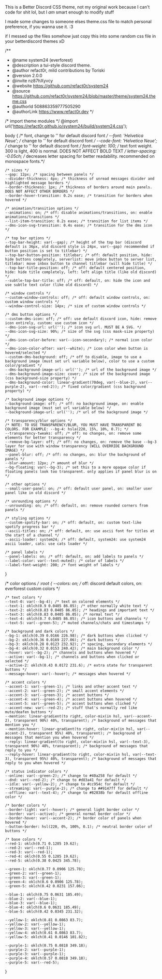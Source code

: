 This is a Better Discord CSS theme, not my original work because 
I can't code for shit lol, but I *am* smart enough to modify stuff

I made some changes to someone elses theme.css file to match 
personal preference, if you wanna use it. :3

if I messed up the files somehow just copy this into some random 
css file in your betterdiscord themes xD






/**
 * @name system24 (everforest)
 * @description a tui-style discord theme.
 * @author refact0r, mild contributions by Toriski
 * @version 2.0.0
 * @invite nz87hXyvcy
 * @website https://github.com/refact0r/system24
 * @source https://github.com/refact0r/system24/blob/master/theme/system24.theme.css
 * @authorId 508863359777505290
 * @authorLink https://www.refact0r.dev
*/

/* import theme modules */
@import url('https://refact0r.github.io/system24/build/system24.css');

body {
    /* font, change to '' for default discord font */
    --font: 'Helvetica Neue'; /* change to '' for default discord font */
    --code-font: 'Helvetica Neue'; /* change to '' for default discord font */
    font-weight: 100; /* text font weight. 300 is light, 400 is normal. DOES NOT AFFECT BOLD TEXT */
    letter-spacing: -0.05ch; /* decreases letter spacing for better readability. recommended on monospace fonts.*/

    /* sizes */
    --gap: 12px; /* spacing between panels */
    --divider-thickness: 4px; /* thickness of unread messages divider and highlighted message borders */
    --border-thickness: 1px; /* thickness of borders around main panels. DOES NOT AFFECT OTHER BORDERS */
    --border-hover-transition: 0.2s ease; /* transition for borders when hovered */

    /* animation/transition options */
    --animations: on; /* off: disable animations/transitions, on: enable animations/transitions */
    --list-item-transition: 0.2s ease; /* transition for list items */
    --dms-icon-svg-transition: 0.4s ease; /* transition for the dms icon */

    /* top bar options */
    --top-bar-height: var(--gap); /* height of the top bar (discord default is 36px, old discord style is 24px, var(--gap) recommended if button position is set to titlebar) */
    --top-bar-button-position: titlebar; /* off: default position, hide: hide buttons completely, serverlist: move inbox button to server list, titlebar: move inbox button to channel titlebar (will hide title) */
    --top-bar-title-position: off; /* off: default centered position, hide: hide title completely, left: left align title (like old discord) */
    --subtle-top-bar-title: off; /* off: default, on: hide the icon and use subtle text color (like old discord) */

    /* window controls */
    --custom-window-controls: off; /* off: default window controls, on: custom window controls */
    --window-control-size: 14px; /* size of custom window controls */

    /* dms button options */
    --custom-dms-icon: off; /* off: use default discord icon, hide: remove icon entirely, custom: use custom icon */
    --dms-icon-svg-url: url(''); /* icon svg url. MUST BE A SVG. */
    --dms-icon-svg-size: 90%; /* size of the svg (css mask-size property) */
    --dms-icon-color-before: var(--icon-secondary); /* normal icon color */
    --dms-icon-color-after: var(--white); /* icon color when button is hovered/selected */
    --custom-dms-background: off; /* off to disable, image to use a background image (must set url variable below), color to use a custom color/gradient */
    --dms-background-image-url: url(''); /* url of the background image */
    --dms-background-image-size: cover; /* size of the background image (css background-size property) */
    --dms-background-color: linear-gradient(70deg, var(--blue-2), var(--purple-2), var(--red-2)); /* fixed color/gradient (css background property) */

    /* background image options */
    --background-image: off; /* off: no background image, on: enable background image (must set url variable below) */
    --background-image-url: url(''); /* url of the background image */

    /* transparency/blur options */
    /* NOTE: TO USE TRANSPARENCY/BLUR, YOU MUST HAVE TRANSPARENT BG COLORS. FOR EXAMPLE: --bg-4: hsla(220, 15%, 10%, 0.7); */
    --transparency-tweaks: off; /* off: no changes, on: remove some elements for better transparency */
    --remove-bg-layer: off; /* off: no changes, on: remove the base --bg-3 layer for use with window transparency (WILL OVERRIDE BACKGROUND IMAGE) */
    --panel-blur: off; /* off: no changes, on: blur the background of panels */
    --blur-amount: 12px; /* amount of blur */
    --bg-floating: var(--bg-3); /* set this to a more opaque color if floating panels look too transparent. only applies if panel blur is on  */

    /* other options */
    --small-user-panel: on; /* off: default user panel, on: smaller user panel like in old discord */

    /* unrounding options */
    --unrounding: on; /* off: default, on: remove rounded corners from panels */

    /* styling options */
    --custom-spotify-bar: on; /* off: default, on: custom text-like spotify progress bar */
    --ascii-titles: on; /* off: default, on: use ascii font for titles at the start of a channel */
    --ascii-loader: system24; /* off: default, system24: use system24 ascii loader, cats: use cats loader */

    /* panel labels */
    --panel-labels: on; /* off: default, on: add labels to panels */
    --label-color: var(--text-muted); /* color of labels */
    --label-font-weight: 200; /* font weight of labels */
}

/* color options */
:root {
    --colors: on; /* off: discord default colors, on: everforest custom colors */

    /* text colors */
    --text-0: var(--bg-4); /* text on colored elements */
    --text-1: oklch(0.9 0.0405 86.05); /* other normally white text */
    --text-2: oklch(0.83 0.0405 86.05); /* headings and important text */
    --text-3: oklch(0.83 0.0405 86.05); /* normal text */
    --text-4: oklch(0.7 0.0405 86.05); /* icon buttons and channels */
    --text-5: var(--green-5); /* muted channels/chats and timestamps */

    /* background and dark colors */
    --bg-1: oklch(0.39 0.0166 226.98); /* dark buttons when clicked */
    --bg-2: oklch(0.36 0.0169 227.06); /* dark buttons */
    --bg-3: oklch(0.28 0.0123 232.92); /* spacing, secondary elements */
    --bg-4: oklch(0.32 0.0153 240.42); /* main background color */
    --hover: var(--bg-2); /* channels and buttons when hovered */
    --active: var(--bg-1); /* channels and buttons when clicked or selected */
    --active-2: oklch(0.43 0.0172 231.6); /* extra state for transparent buttons */
    --message-hover: var(--hover); /* messages when hovered */

    /* accent colors */
    --accent-1: var(--green-1); /* links and other accent text */
    --accent-2: var(--green-2); /* small accent elements */
    --accent-3: var(--green-3); /* accent buttons */
    --accent-4: var(--green-4); /* accent buttons when hovered */
    --accent-5: var(--green-5); /* accent buttons when clicked */
    --accent-new: var(--red-2); /* stuff that's normally red like mute/deafen buttons */
    --mention: linear-gradient(to right, color-mix(in hsl, var(--accent-2), transparent 90%) 40%, transparent); /* background of messages that mention you */
    --mention-hover: linear-gradient(to right, color-mix(in hsl, var(--accent-2), transparent 95%) 40%, transparent); /* background of messages that mention you when hovered */
    --reply: linear-gradient(to right, color-mix(in hsl, var(--text-3), transparent 90%) 40%, transparent); /* background of messages that reply to you */
    --reply-hover: linear-gradient(to right, color-mix(in hsl, var(--text-3), transparent 95%) 40%, transparent); /* background of messages that reply to you when hovered */

    /* status indicator colors */
    --online: var(--green-2); /* change to #40a258 for default */
    --dnd: var(--red-2); /* change to #d83a41 for default */
    --idle: var(--yellow-2); /* change to #cc954c for default */
    --streaming: var(--purple-2); /* change to ##9147ff for default */
    --offline: var(--text-4); /* change to #82838b for default offline color */

    /* border colors */
    --border-light: var(--hover); /* general light border color */
    --border: var(--active); /* general normal border color */
    --border-hover: var(--accent-2); /* border color of panels when hovered */
    --button-border: hsl(220, 0%, 100%, 0.1); /* neutral border color of buttons */

    /* base colors */
    --red-1: oklch(0.71 0.1285 19.62);
    --red-2: var(--red-1);
    --red-3: var(--red-1);
    --red-4: oklch(0.55 0.1285 19.62);
    --red-5: oklch(0.38 0.0425 345.78);

    --green-1: oklch(0.77 0.0906 125.78);
    --green-2: var(--green-1);
    --green-3: var(--green-1);
    --green-4: oklch(0.6 0.0906 125.78);
    --green-5: oklch(0.42 0.0231 157.06);

    --blue-1: oklch(0.75 0.0631 185.49);
    --blue-2: var(--blue-1);
    --blue-3: var(--blue-1);
    --blue-4: oklch(0.6 0.0631 185.49);
    --blue-5: oklch(0.42 0.0345 231.32);

    --yellow-1: oklch(0.81 0.0863 83.7);
    --yellow-2: var(--yellow-1);
    --yellow-3: var(--yellow-1);
    --yellow-4: oklch(0.61 0.0863 83.7);
    --yellow-5: oklch(0.41 0.0146 101.82);

    --purple-1: oklch(0.75 0.0818 349.18);
    --purple-2: var(--purple-1);
    --purple-3: var(--purple-1);
    --purple-4: oklch(0.57 0.0818 349.18);
    --purple-5: var(--red-5);
}
